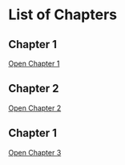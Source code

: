 # List of Chapters

## Chapter 1

[Open Chapter 1](chapter-1.md)

## Chapter 2

[Open Chapter 2](chapter-3.md)

## Chapter 1

[Open Chapter 3](chapter-3.md)